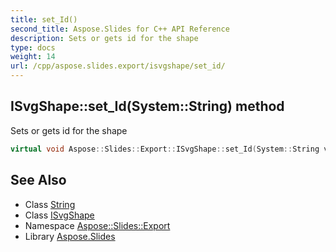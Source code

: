 ```yaml
---
title: set_Id()
second_title: Aspose.Slides for C++ API Reference
description: Sets or gets id for the shape
type: docs
weight: 14
url: /cpp/aspose.slides.export/isvgshape/set_id/
---
```

## ISvgShape::set_Id(System::String) method


Sets or gets id for the shape

```cpp
virtual void Aspose::Slides::Export::ISvgShape::set_Id(System::String value)=0
```

## See Also

* Class [String](../../system/string/)
* Class [ISvgShape](./)
* Namespace [Aspose::Slides::Export](../)
* Library [Aspose.Slides](../../)